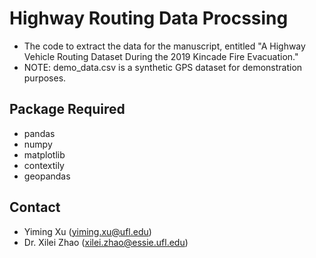 # Highway Routing Data Procssing
- The code to extract the data for the manuscript, entitled "A Highway Vehicle Routing Dataset During the 2019 Kincade Fire Evacuation."
- NOTE: demo_data.csv is a synthetic GPS dataset for demonstration purposes.

## Package Required
- pandas
- numpy
- matplotlib
- contextily
- geopandas

## Contact
- Yiming Xu (yiming.xu@ufl.edu)
- Dr. Xilei Zhao (xilei.zhao@essie.ufl.edu)
